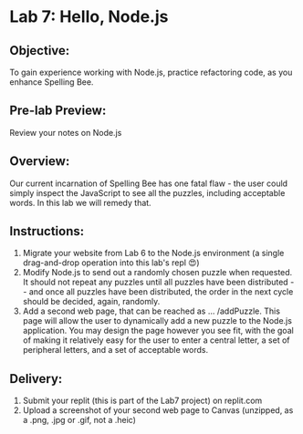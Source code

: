 # Lab 7: Hello, Node.js

## Objective: 
To gain experience working with Node.js, practice refactoring code, as you enhance Spelling Bee.

## Pre-lab Preview: 
Review your notes on Node.js

## Overview: 
Our current incarnation of Spelling Bee has one fatal flaw - the user could simply inspect the JavaScript to see all the puzzles, including acceptable words. In this lab we will remedy that.

## Instructions:
1. Migrate your website from Lab 6 to the Node.js environment (a single drag-and-drop operation into this lab's repl 😍) 
2. Modify Node.js to send out a randomly chosen puzzle when requested. It should not repeat any puzzles until all puzzles have been distributed -- and once all puzzles have been distributed, the order in the next cycle should be decided, again, randomly.
3. Add a second web page, that can be reached as ... /addPuzzle. This page will allow the user to dynamically add a new puzzle to the Node.js application. You may design the page however you see fit, with the goal of making it relatively easy for the user to enter a central letter, a set of peripheral letters, and a set of acceptable words.


## Delivery:
1. Submit your replit (this is part of the Lab7 project) on replit.com
2. Upload a screenshot of your second web page to Canvas (unzipped, as a .png, .jpg or .gif, not a .heic)
